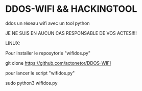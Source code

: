 # DDOS-WIFI   &&   HACKINGTOOL
ddos un réseau wifi avec un tool python

JE NE SUIS EN AUCUN CAS RESPONSABLE DE VOS ACTES!!!!


LINUX:


Pour installer le reposytorie "wifidos.py"

git clone https://github.com/actonetor/DDOS-WIFI


pour lancer le script "wifidos.py"

sudo python3 wifidos.py
